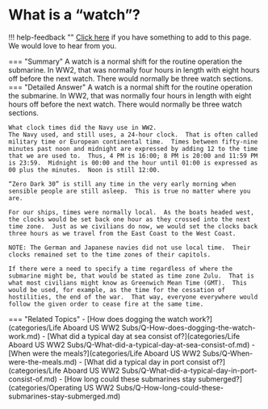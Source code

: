 # What is a “watch”?

!!! help-feedback ""
    [Click here](https://replace.md) if you have something to add to this page. We would love to hear from you.

=== "Summary"
    A watch is a normal shift for the routine operation the submarine. In WW2, that was normally four hours in length with eight hours off before the next watch. There would normally be three watch sections.
=== "Detailed Answer"
    A watch is a normal shift for the routine operation the submarine.  In WW2, that was normally four hours in length with eight hours off before the next watch.  There would normally be three watch sections.

    What clock times did the Navy use in WW2.
    The Navy used, and still uses, a 24-hour clock.  That is often called military time or European continental time.  Times between fifty-nine minutes past noon and midnight are expressed by adding 12 to the time that we are used to.  Thus, 4 PM is 16:00; 8 PM is 20:00 and 11:59 PM is 23:59.  Midnight is 00:00 and the hour until 01:00 is expressed as 00 plus the minutes.  Noon is still 12:00.

    “Zero Dark 30” is still any time in the very early morning when sensible people are still asleep.  This is true no matter where you are.

    For our ships, times were normally local.  As the boats headed west, the clocks would be set back one hour as they crossed into the next time zone.  Just as we civilians do now, we would set the clocks back three hours as we travel from the East Coast to the West Coast.

    NOTE: The German and Japanese navies did not use local time.  Their clocks remained set to the time zones of their capitols.

    If there were a need to specify a time regardless of where the submarine might be, that would be stated as time zone Zulu.  That is what most civilians might know as Greenwich Mean Time (GMT).  This would be used, for example, as the time for the cessation of hostilities, the end of the war.  That way, everyone everywhere would follow the given order to cease fire at the same time.
=== "Related Topics"
    - [How does dogging the watch work?](categories/Life Aboard US WW2 Subs/Q-How-does-dogging-the-watch-work.md)
    - [What did a typical day at sea consist of?](categories/Life Aboard US WW2 Subs/Q-What-did-a-typical-day-at-sea-consist-of.md)
    - [When were the meals?](categories/Life Aboard US WW2 Subs/Q-When-were-the-meals.md)
    - [What did a typical day in port consist of?](categories/Life Aboard US WW2 Subs/Q-What-did-a-typical-day-in-port-consist-of.md)
    - [How long could these submarines stay submerged?](categories/Operating US WW2 Subs/Q-How-long-could-these-submarines-stay-submerged.md)
